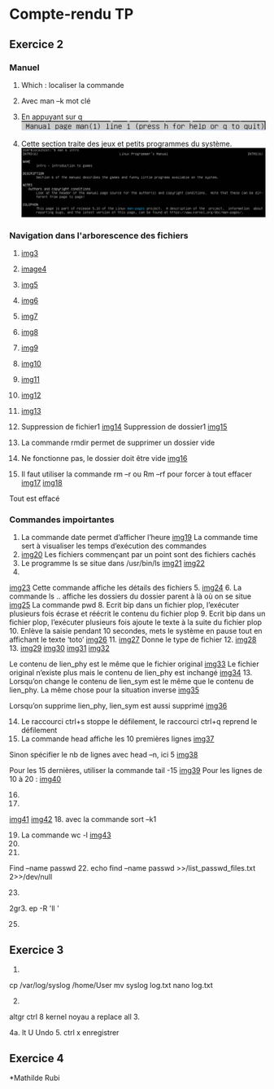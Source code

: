 # Compte-rendu TP

## Exercice 2 

### Manuel
1.	Which : localiser la commande
2.	Avec man –k mot clé
3.	En appuyant sur q
![img1](image/image1.png)
 
4.	 Cette section traite des jeux et petits programmes du système.
![img2](image/image2.png)
 
 
### Navigation dans l'arborescence des fichiers

1.	 [img3](imag/image3.png)
2.	 [image4](image/image4.png)
3.	 [img5](image/image5.png)
4.	 [img6](image/image6.png)
5.	 [img7](image/image7.png)
6.	 [img8](image/image8.png)
7.	 [img9](image/image9.png)
8.	 [img10](image/image10.png)
9.	 [img11](image/image11.png)
10.	 [img12](image/image12)
11.	 [img13](image/image13.png)
 
8.	Suppression de fichier1
 [img14](image/image14/png)
Suppression de dossier1
 [img15](image/image15.png)

9.	La commande rmdir permet de supprimer un dossier vide
10.	Ne fonctionne pas, le dossier doit être vide
 [img16](image/image16.png)
11.	Il faut utiliser la commande rm –r ou Rm –rf pour forcer à tout effacer
 [img17](image/image17.png)
 [img18](image/image18.png)
 
Tout est effacé

### Commandes impoirtantes

1.	La commande date permet d’afficher l’heure
 [img19](image/image19.png)
La commande time sert à visualiser les temps d’exécution des commandes
2.	 [img20](image/image20.png)
Les fichiers commençant par un point sont des fichiers cachés
3.	Le programme ls se situe dans /usr/bin/ls
  [img21](image/image21.png)
  [img22](image/image22.png)
4.
[img23](image/image23.png)
Cette commande affiche les détails des fichiers
5.	 [img24](image/image24.png)
6.	La commande ls .. affiche les dossiers du dossier parent à là où on se situe
[img25](image/image25.png)
La commande pwd
8.	Ecrit bip dans un fichier plop, l’exécuter plusieurs fois écrase et réécrit le contenu du fichier plop
9.	Ecrit bip dans un fichier plop, l’exécuter plusieurs fois ajoute le texte à la suite du fichier plop
10.	Enlève la saisie pendant 10 secondes, mets le système en pause tout en affichant le texte ‘toto’
 [img26](image/image26.png)
11.	 [img27](image/image27.png)
Donne le type de fichier
12.	 [img28](image/image28.png)
13.	 [img29](image/image29.png)
[img30](imagr/image30.png)
[img31](image/imag31.png)
[img32](image/image32.png)

Le contenu de lien_phy est le même que le fichier original
 [img33](image/image33.png)
Le fichier original n’existe plus mais le contenu de lien_phy est inchangé
[img34](image/image34.png)
13.	 
Lorsqu’on change le contenu de lien_sym est le même que le contenu de lien_phy.
La même chose pour la situation inverse
[img35](image/image35.png)

Lorsqu’on supprime lien_phy, lien_sym est aussi supprimé
[img36](image/image36.png)

14.	Le raccourci ctrl+s stoppe le défilement, le raccourci ctrl+q reprend le défilement
15.	La commande head affiche les 10 premières lignes
[img37](image/image37.png)
 
 
Sinon spécifier le nb de lignes avec head –n, ici 5
[img38](image/image38.png)

Pour les 15 dernières, utiliser la commande tail -15
[img39](image/image39.png)
Pour les lignes de 10 à 20 : 
[img40](image/image40.png)

16.
17.  
[img41](image/image41.png)
[img42](image/image42.png)
18. avec la commande sort –k1

19. La commande wc -l 
[img43](image/imagfe43.png)
20. 
21. 
Find –name passwd
22.
 echo find –name passwd >>/list_passwd_files.txt 2>>/dev/null
 
23.
 2gr3. ep -R 'll '

25. 

## Exercice 3
1.
cp /var/log/syslog /home/User
mv syslog log.txt
nano log.txt

2.

altgr  ctrl 8
kernel noyau a replace all
 3.
 
 4a. lt U Undo
5. ctrl x enregistrer

## Exercice 4 


*Mathilde Rubi
